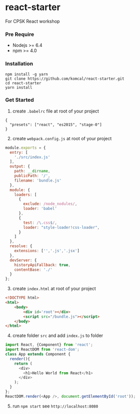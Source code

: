 # react-starter
For CPSK React workshop

### Pre Require
- Nodejs >= 6.4
- npm >= 4.0

### Installation
```
npm install -g yarn
git clone https://github.com/komcal/react-starter.git
cd react-starter
yarn install
```

### Get Started
1. create `.babelrc` file at root of your project
```
{
  "presets": ["react", "es2015", "stage-0"]
}
```
2. create `webpack.config.js` at root of your project
``` javascript
module.exports = {
  entry: [
    './src/index.js'
  ],
  output: {
    path: __dirname,
    publicPath: '/',
    filename: 'bundle.js'
  },
  module: {
    loaders: [
      {
        exclude: /node_nodules/,
        loader: 'babel'
      },
      {
        test: /\.css$/,
        loader: "style-loader!css-loader",
      }
    ]
  },
  resolve: {
    extensions: ['','.js','.jsx']
  },
  devServer: {
    historyApiFallback: true,
    contentBase: './'
  }
};
```
3. create `index.html` at root of your project
``` html
<!DOCTYPE html>
<html>
    <body>
        <div id='root'></div>
        <script src="/bundle.js"></script>
    </body>
</html>
```
4. create folder `src` and add `index.js` to folder
``` javascript
import React, {Component} from 'react';
import ReactDOM from 'react-dom';
class App extends Component {
  render(){
    return (
      <div>
        <h1>Hello World from React</h1>
      </div>
    );
  }
};
ReactDOM.render(<App />, document.getElementById('root'));
```
5. run `npm start` see `http://localhost:8080`
